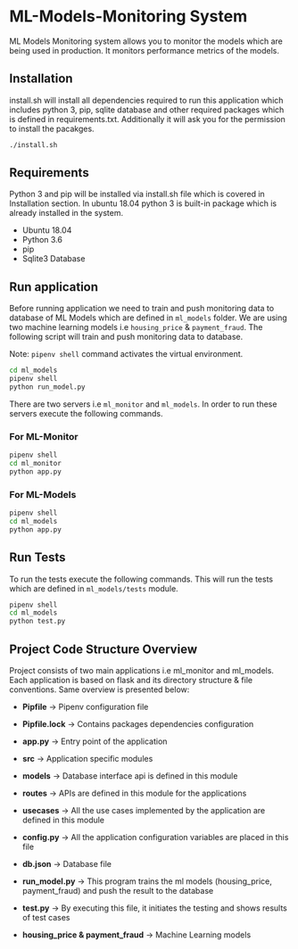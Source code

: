 # ML-Models-Monitoring System

ML Models Monitoring system allows you to monitor the models which are being used in production. It monitors performance metrics of the models.

## Installation

install.sh will install all dependencies required to run this application which includes python 3, pip, sqlite database and other required packages which is defined in requirements.txt. Additionally it will ask you for the permission to install the pacakges.

```bash
./install.sh
```

## Requirements

Python 3 and pip will be installed via install.sh file which is covered in Installation section. In ubuntu 18.04 python 3 is built-in package which is already installed in the system.

- Ubuntu 18.04
- Python 3.6
- pip
- Sqlite3 Database

## Run application

Before running application we need to train and push monitoring data to database of ML Models which are defined in `ml_models` folder. We are using two machine learning models i.e `housing_price` & `payment_fraud`. The following script will train and push monitoring data to database.

Note: `pipenv shell` command activates the virtual environment.

```bash
cd ml_models
pipenv shell
python run_model.py
```

There are two servers i.e `ml_monitor` and `ml_models`. In order to run these servers execute the following commands.

### For ML-Monitor

```bash
pipenv shell
cd ml_monitor
python app.py
```

### For ML-Models

```bash
pipenv shell
cd ml_models
python app.py
```

## Run Tests

To run the tests execute the following commands. This will run the tests which are defined in `ml_models/tests` module. 

```bash
pipenv shell
cd ml_models
python test.py
```

## Project Code Structure Overview

Project consists of two main applications i.e ml_monitor and ml_models. Each application is based on flask and its directory structure & file conventions. Same overview is presented below:

- **Pipfile** -> Pipenv configuration file
- **Pipfile.lock** -> Contains packages dependencies configuration
- **app.py** -> Entry point of the application
- **src** -> Application specific modules
- **models** -> Database interface api is defined in this module
- **routes** -> APIs are defined in this module for the applications
- **usecases** -> All the use cases implemented by the application are defined in this module

- **config.py** -> All the application configuration variables are placed in this file
- **db.json** -> Database file
- **run_model.py** -> This program trains the ml models (housing_price, payment_fraud) and push the result to the database
- **test.py** -> By executing this file, it initiates the testing and shows results of test cases
- **housing_price & payment_fraud** -> Machine Learning models
